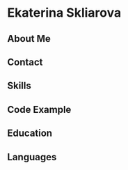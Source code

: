 # Ekaterina Skliarova

## About Me

## Contact

## Skills

## Code Example

## Education

## Languages